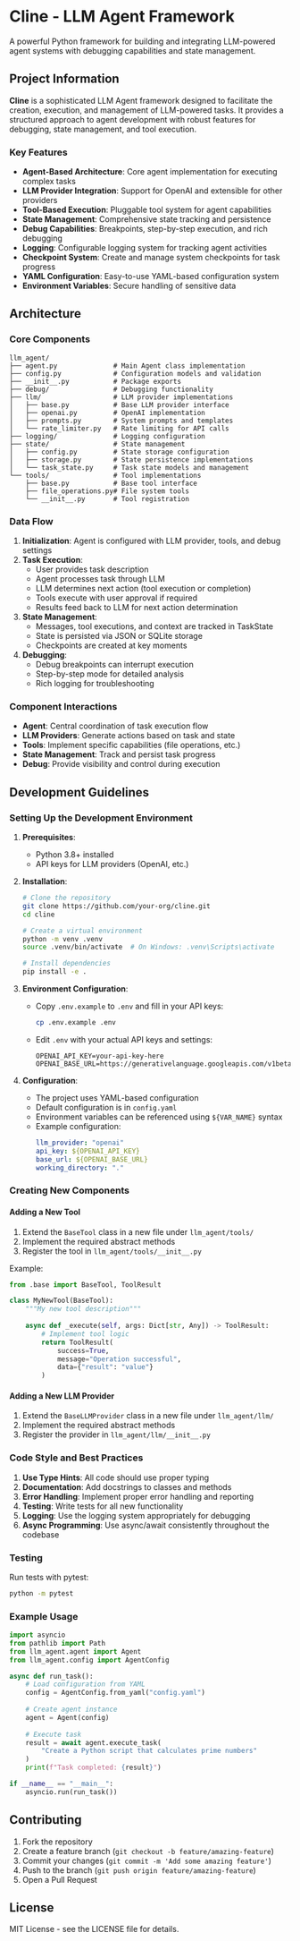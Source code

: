 # Cline - LLM Agent Framework

A powerful Python framework for building and integrating LLM-powered agent systems with debugging capabilities and state management.

## Project Information

**Cline** is a sophisticated LLM Agent framework designed to facilitate the creation, execution, and management of LLM-powered tasks. It provides a structured approach to agent development with robust features for debugging, state management, and tool execution.

### Key Features

- **Agent-Based Architecture**: Core agent implementation for executing complex tasks
- **LLM Provider Integration**: Support for OpenAI and extensible for other providers
- **Tool-Based Execution**: Pluggable tool system for agent capabilities
- **State Management**: Comprehensive state tracking and persistence
- **Debug Capabilities**: Breakpoints, step-by-step execution, and rich debugging
- **Logging**: Configurable logging system for tracking agent activities
- **Checkpoint System**: Create and manage system checkpoints for task progress
- **YAML Configuration**: Easy-to-use YAML-based configuration system
- **Environment Variables**: Secure handling of sensitive data

## Architecture

### Core Components

```
llm_agent/
├── agent.py              # Main Agent class implementation
├── config.py             # Configuration models and validation
├── __init__.py           # Package exports
├── debug/                # Debugging functionality
├── llm/                  # LLM provider implementations
│   ├── base.py           # Base LLM provider interface
│   ├── openai.py         # OpenAI implementation
│   ├── prompts.py        # System prompts and templates
│   └── rate_limiter.py   # Rate limiting for API calls
├── logging/              # Logging configuration
├── state/                # State management
│   ├── config.py         # State storage configuration
│   ├── storage.py        # State persistence implementations
│   └── task_state.py     # Task state models and management
└── tools/                # Tool implementations
    ├── base.py           # Base tool interface
    ├── file_operations.py# File system tools
    └── __init__.py       # Tool registration
```

### Data Flow

1. **Initialization**: Agent is configured with LLM provider, tools, and debug settings
2. **Task Execution**: 
   - User provides task description
   - Agent processes task through LLM
   - LLM determines next action (tool execution or completion)
   - Tools execute with user approval if required
   - Results feed back to LLM for next action determination
3. **State Management**:
   - Messages, tool executions, and context are tracked in TaskState
   - State is persisted via JSON or SQLite storage
   - Checkpoints are created at key moments
4. **Debugging**:
   - Debug breakpoints can interrupt execution
   - Step-by-step mode for detailed analysis
   - Rich logging for troubleshooting

### Component Interactions

- **Agent**: Central coordination of task execution flow
- **LLM Providers**: Generate actions based on task and state
- **Tools**: Implement specific capabilities (file operations, etc.)
- **State Management**: Track and persist task progress
- **Debug**: Provide visibility and control during execution

## Development Guidelines

### Setting Up the Development Environment

1. **Prerequisites**:
   - Python 3.8+ installed
   - API keys for LLM providers (OpenAI, etc.)

2. **Installation**:
   ```bash
   # Clone the repository
   git clone https://github.com/your-org/cline.git
   cd cline
   
   # Create a virtual environment
   python -m venv .venv
   source .venv/bin/activate  # On Windows: .venv\Scripts\activate
   
   # Install dependencies
   pip install -e .
   ```

3. **Environment Configuration**:
   - Copy `.env.example` to `.env` and fill in your API keys:
     ```bash
     cp .env.example .env
     ```
   - Edit `.env` with your actual API keys and settings:
     ```
     OPENAI_API_KEY=your-api-key-here
     OPENAI_BASE_URL=https://generativelanguage.googleapis.com/v1beta/openai/
     ```

4. **Configuration**:
   - The project uses YAML-based configuration
   - Default configuration is in `config.yaml`
   - Environment variables can be referenced using `${VAR_NAME}` syntax
   - Example configuration:
     ```yaml
     llm_provider: "openai"
     api_key: ${OPENAI_API_KEY}
     base_url: ${OPENAI_BASE_URL}
     working_directory: "."
     ```

### Creating New Components

#### Adding a New Tool

1. Extend the `BaseTool` class in a new file under `llm_agent/tools/`
2. Implement the required abstract methods
3. Register the tool in `llm_agent/tools/__init__.py`

Example:
```python
from .base import BaseTool, ToolResult

class MyNewTool(BaseTool):
    """My new tool description"""
    
    async def _execute(self, args: Dict[str, Any]) -> ToolResult:
        # Implement tool logic
        return ToolResult(
            success=True,
            message="Operation successful",
            data={"result": "value"}
        )
```

#### Adding a New LLM Provider

1. Extend the `BaseLLMProvider` class in a new file under `llm_agent/llm/`
2. Implement the required abstract methods
3. Register the provider in `llm_agent/llm/__init__.py`

### Code Style and Best Practices

1. **Use Type Hints**: All code should use proper typing
2. **Documentation**: Add docstrings to classes and methods
3. **Error Handling**: Implement proper error handling and reporting
4. **Testing**: Write tests for all new functionality
5. **Logging**: Use the logging system appropriately for debugging
6. **Async Programming**: Use async/await consistently throughout the codebase

### Testing

Run tests with pytest:
```bash
python -m pytest
```

### Example Usage

```python
import asyncio
from pathlib import Path
from llm_agent.agent import Agent
from llm_agent.config import AgentConfig

async def run_task():
    # Load configuration from YAML
    config = AgentConfig.from_yaml("config.yaml")
    
    # Create agent instance
    agent = Agent(config)
    
    # Execute task
    result = await agent.execute_task(
        "Create a Python script that calculates prime numbers"
    )
    print(f"Task completed: {result}")

if __name__ == "__main__":
    asyncio.run(run_task())
```

## Contributing

1. Fork the repository
2. Create a feature branch (`git checkout -b feature/amazing-feature`)
3. Commit your changes (`git commit -m 'Add some amazing feature'`)
4. Push to the branch (`git push origin feature/amazing-feature`)
5. Open a Pull Request

## License

MIT License - see the LICENSE file for details. 
